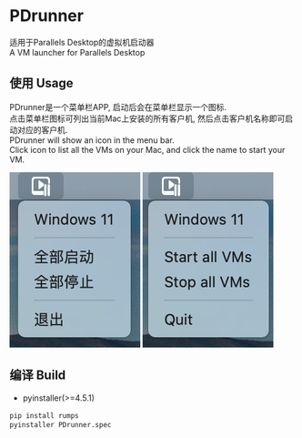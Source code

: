 # PDrunner
适用于Parallels Desktop的虚拟机启动器  
A VM launcher for Parallels Desktop

## 使用 Usage
PDrunner是一个菜单栏APP, 启动后会在菜单栏显示一个图标.  
点击菜单栏图标可列出当前Mac上安装的所有客户机, 然后点击客户机名称即可启动对应的客户机.  
PDrunner will show an icon in the menu bar.  
Click icon to list all the VMs on your Mac, and click the name to start your VM.  

![menu](./menu.png) ![menu](./menu_en.png)

## 编译 Build
- pyinstaller(>=4.5.1)  
```
pip install rumps
pyinstaller PDrunner.spec
```
